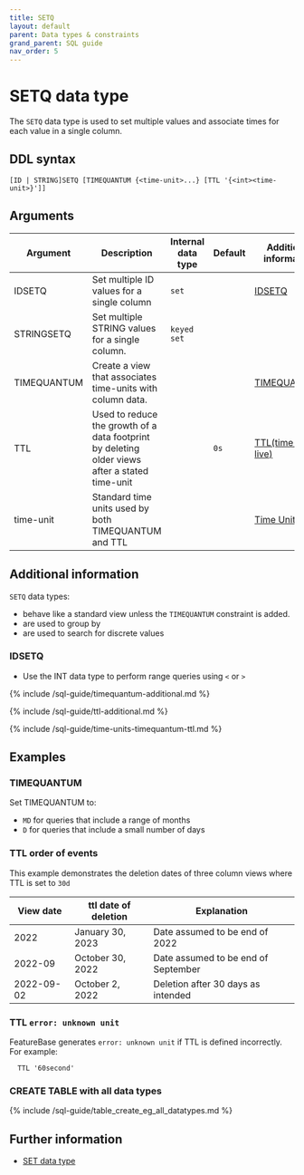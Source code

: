 ```yaml
---
title: SETQ
layout: default
parent: Data types & constraints
grand_parent: SQL guide
nav_order: 5
---
```


# SETQ data type

The `SETQ` data type is used to set multiple values and associate times for each value in a single column.

## DDL syntax

```
[ID | STRING]SETQ [TIMEQUANTUM {<time-unit>...} [TTL '{<int><time-unit>}']]
```

## Arguments

| Argument | Description | Internal data type | Default | Additional information |
|---|---|---|---|---|
| IDSETQ | Set multiple ID values for a single column| `set` |  | [IDSETQ](#idsetq) |
| STRINGSETQ | Set multiple STRING values for a single column. | `keyed set` |  |  |
| TIMEQUANTUM | Create a view that associates time-units with column data. |  |  | [TIMEQUANTUM](#timequantum) |
| TTL | Used to reduce the growth of a data footprint by deleting older views after a stated time-unit |  | `0s` | [TTL(time to live)](#ttl-time-to-live) |
| time-unit | Standard time units used by both TIMEQUANTUM and TTL |  |  | [Time Units](#time-units) |

## Additional information

`SETQ` data types:
* behave like a standard view unless the `TIMEQUANTUM` constraint is added.
* are used to group by
* are used to search for discrete values

### IDSETQ

* Use the INT data type to perform range queries using `<` or `>`

{% include /sql-guide/timequantum-additional.md %}

{% include /sql-guide/ttl-additional.md %}

{% include /sql-guide/time-units-timequantum-ttl.md %}

## Examples

### TIMEQUANTUM

Set TIMEQUANTUM to:
* `MD` for queries that include a range of months
* `D` for queries that include a small number of days

### TTL order of events

This example demonstrates the deletion dates of three column views where TTL is set to `30d`

| View date | ttl date of deletion | Explanation |
|---|---|---|
| 2022 | January 30, 2023 | Date assumed to be end of 2022 |
| 2022-09 | October 30, 2022 | Date assumed to be end of September |
| 2022-09-02 | October 2, 2022 | Deletion after 30 days as intended |

### TTL `error: unknown unit`

FeatureBase generates `error: unknown unit` if TTL is defined incorrectly. For example:

```
  TTL '60second'
```

### CREATE TABLE with all data types

{% include /sql-guide/table_create_eg_all_datatypes.md %}

## Further information

* [SET data type](/docs/sql-guide/data-types/data-type-set)
